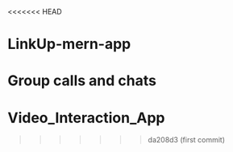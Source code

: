 <<<<<<< HEAD
# LinkUp-mern-app
Group calls and chats
=======
# Video_Interaction_App
>>>>>>> da208d3 (first commit)

